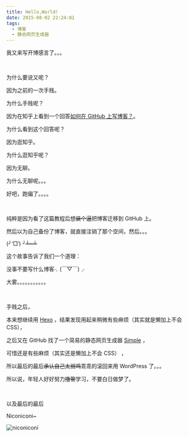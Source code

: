 ```yaml
---
title: Hello,World!
date: 2015-08-02 22:24:01
tags:
  - 博客
  - 静态网页生成器
---
```


我又来写开博感言了。。。

<br />

为什么要说又呢？

因为之前的一次手贱。

为什么手贱呢？

因为在知乎上看到一个回答[如何在 GitHub 上写博客？](http://www.zhihu.com/question/20962496/answer/25478305)。

为什么看到这个回答呢？

因为逛知乎。

为什么逛知乎呢？

因为无聊。

为什么无聊呢。。。

好吧，跑偏了。。。。

<!--more-->

<br />

纯粹是因为看了这篇教程后想~~装个逼~~把博客迁移到 GitHub 上。

然后以为自己备份了博客，就直接注销了那个空间，然后。。。

(╯‘□′) ╯╧═╧

这个故事告诉了我们一个道理：

没事不要写什么博客╮(￣▽￣)╭

大雾。。。。。。。。。。。

<br />

手贱之后，

本来想继续用 [Hexo](https://hexo.io/zh-cn/) ，结果发现用起来稍微有些麻烦（其实就是懒加上不会 CSS），

之后又在 GitHub 找了一个简易的静态网页生成器 [Simple](https://github.com/isnowfy/simple) ，

可惜还是有些麻烦（其实还是懒加上不会 CSS） ，

所以最后的最后~~承认自己太弱鸡~~乖乖的滚回来用 WordPress 了。。。

所以说，年轻人好好努力~~撸管~~学习，不要白日做梦了。

<br />

以及最后的最后

Niconiconi~

![niconiconi](https://i.loli.net/2018/06/16/5b252deec4853.jpg)